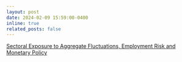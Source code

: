 ```yaml
---
layout: post
date: 2024-02-09 15:59:00-0400
inline: true
related_posts: false
---
```


[Sectoral Exposure to Aggregate Fluctuations, Employment Risk and Monetary Policy](/assets/pdf/herman_twosector_update.pdf) 
